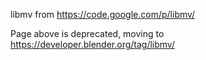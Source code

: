 libmv from
https://code.google.com/p/libmv/


Page above is deprecated, moving to https://developer.blender.org/tag/libmv/
